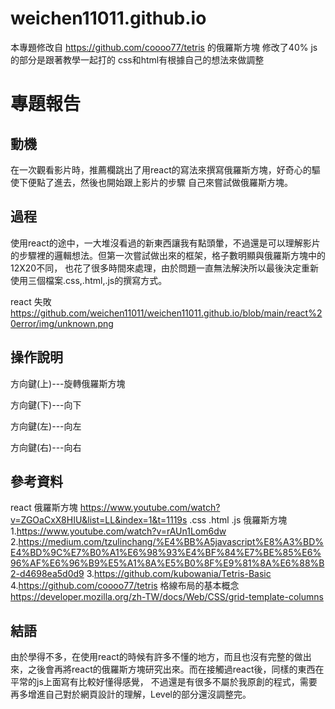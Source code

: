 # weichen11011.github.io
本專題修改自 https://github.com/coooo77/tetris 的俄羅斯方塊 修改了40% js的部分是跟著教學一起打的 css和html有根據自己的想法來做調整

# 專題報告

## 動機
在一次觀看影片時，推薦欄跳出了用react的寫法來撰寫俄羅斯方塊，好奇心的驅使下便點了進去，然後也開始跟上影片的步驟
自己來嘗試做俄羅斯方塊。

## 過程
使用react的途中，一大堆沒看過的新東西讓我有點頭暈，不過還是可以理解影片的步驟裡的邏輯想法。但第一次嘗試做出來的框架，格子數明顯與俄羅斯方塊中的12X20不同，
也花了很多時間來處理，由於問題一直無法解決所以最後決定重新使用三個檔案.css,.html,.js的撰寫方式。

react 失敗 https://github.com/weichen11011/weichen11011.github.io/blob/main/react%20error/img/unknown.png
## 操作說明
方向鍵(上)---旋轉俄羅斯方塊

方向鍵(下)---向下

方向鍵(左)---向左

方向鍵(右)---向右

## 參考資料
react 俄羅斯方塊 https://www.youtube.com/watch?v=ZGOaCxX8HIU&list=LL&index=1&t=1119s
.css .html .js 俄羅斯方塊 
1.https://www.youtube.com/watch?v=rAUn1Lom6dw                2.https://medium.com/tzulinchang/%E4%BB%A5javascript%E8%A3%BD%E4%BD%9C%E7%B0%A1%E6%98%93%E4%BF%84%E7%BE%85%E6%96%AF%E6%96%B9%E5%A1%8A%E5%B0%8F%E9%81%8A%E6%88%B2-d4698ea5d0d9
3.https://github.com/kubowania/Tetris-Basic
4.https://github.com/coooo77/tetris
格線布局的基本概念 https://developer.mozilla.org/zh-TW/docs/Web/CSS/grid-template-columns

## 結語
由於學得不多，在使用react的時候有許多不懂的地方，而且也沒有完整的做出來，之後會再將react的俄羅斯方塊研究出來。而在接觸過react後，同樣的東西在平常的js上面寫有比較好懂得感覺，
不過還是有很多不屬於我原創的程式，需要再多增進自己對於網頁設計的理解，Level的部分還沒調整完。

